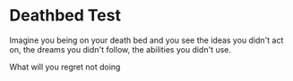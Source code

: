 # Deathbed Test
Imagine you being on your death bed and you see the ideas you didn't act on, the dreams you didn't follow, the abilities you didn't use.

What will you regret not doing